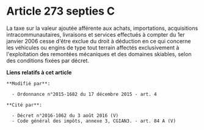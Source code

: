 # Article 273 septies C

La taxe sur la valeur ajoutée afférente aux achats, importations, acquisitions intracommunautaires, livraisons et services
effectués à compter du 1er janvier 2006 cesse d'être exclue du droit à déduction en ce qui concerne les véhicules ou engins
de type tout terrain affectés exclusivement à l'exploitation des remontées mécaniques et des domaines skiables,
selon des conditions fixées par décret.

**Liens relatifs à cet article**

	**Modifié par**:

	  - Ordonnance n°2015-1682 du 17 décembre 2015 - art. 4

	**Cité par**:

	  - Décret n°2016-1062 du 3 août 2016 (V)
	  - Code général des impôts, annexe 3, CGIAN3. - art. 84 A (V)
